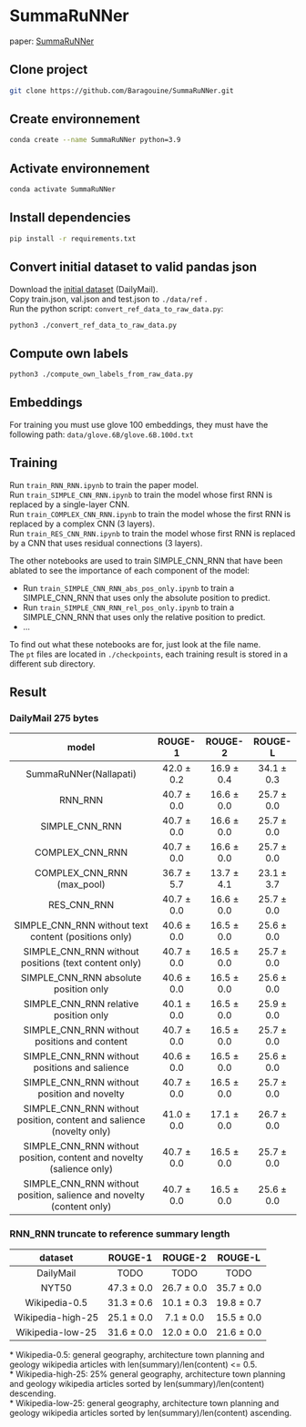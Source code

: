 # SummaRuNNer
paper: [SummaRuNNer](https://arxiv.org/pdf/1611.04230.pdf)

## Clone project
```bash
git clone https://github.com/Baragouine/SummaRuNNer.git
```

## Create environnement
```bash
conda create --name SummaRuNNer python=3.9
```

## Activate environnement
```bash
conda activate SummaRuNNer
```

## Install dependencies
```bash
pip install -r requirements.txt
```

## Convert initial dataset to valid pandas json
Download the [initial dataset](https://drive.google.com/file/d/1JgsboIAs__r6XfCbkDWgmberXJw8FBWE/view?usp=sharing) (DailyMail).  
Copy train.json, val.json and test.json to `./data/ref` .  
Run the python script: `convert_ref_data_to_raw_data.py`:
```bash
python3 ./convert_ref_data_to_raw_data.py
```

## Compute own labels
```bash
python3 ./compute_own_labels_from_raw_data.py
```

## Embeddings
For training you must use glove 100 embeddings, they must have the following path: `data/glove.6B/glove.6B.100d.txt`

## Training
Run `train_RNN_RNN.ipynb` to train the paper model.  
Run `train_SIMPLE_CNN_RNN.ipynb` to train the model whose first RNN is replaced by a single-layer CNN.  
Run `train_COMPLEX_CNN_RNN.ipynb` to train the model whose the first RNN is replaced by a complex CNN (3 layers).  
Run `train_RES_CNN_RNN.ipynb` to train the model whose first RNN is replaced by a CNN that uses residual connections (3 layers).  
  
The other notebooks are used to train SIMPLE_CNN_RNN that have been ablated to see the importance of each component of the model:
 * Run `train_SIMPLE_CNN_RNN_abs_pos_only.ipynb` to train a SIMPLE_CNN_RNN that uses only the absolute position to predict.  
 * Run `train_SIMPLE_CNN_RNN_rel_pos_only.ipynb` to train a SIMPLE_CNN_RNN that uses only the relative position to predict.
 * ...  
  
To find out what these notebooks are for, just look at the file name.  
The `pt` files are located in `./checkpoints`, each training result is stored in a different sub directory.  

## Result

### DailyMail 275 bytes
| model | ROUGE-1 | ROUGE-2 | ROUGE-L |  
|:-:    |:-:      |:-:      |:-:      |  
|SummaRuNNer(Nallapati)|42.0 &plusmn; 0.2|16.9 &plusmn; 0.4|34.1 &plusmn; 0.3|  
|RNN_RNN|40.7 &plusmn; 0.0|16.6 &plusmn; 0.0|25.7 &plusmn; 0.0|  
|SIMPLE_CNN_RNN|40.7 &plusmn; 0.0|16.6 &plusmn; 0.0|25.7 &plusmn; 0.0|  
|COMPLEX_CNN_RNN|40.7 &plusmn; 0.0|16.6 &plusmn; 0.0|25.7 &plusmn; 0.0|  
|COMPLEX_CNN_RNN (max_pool)|36.7 &plusmn; 5.7|13.7 &plusmn; 4.1|23.1 &plusmn; 3.7|  
|RES_CNN_RNN|40.7 &plusmn; 0.0|16.6 &plusmn; 0.0|25.7 &plusmn; 0.0|  
|SIMPLE_CNN_RNN without text content (positions only)|40.6 &plusmn; 0.0|16.5 &plusmn; 0.0|25.6 &plusmn; 0.0|  
|SIMPLE_CNN_RNN without positions (text content only)|40.7 &plusmn; 0.0|16.5 &plusmn; 0.0|25.7 &plusmn; 0.0|  
|SIMPLE_CNN_RNN absolute position only|40.6 &plusmn; 0.0|16.5 &plusmn; 0.0|25.6 &plusmn; 0.0|  
|SIMPLE_CNN_RNN relative position only|40.1 &plusmn; 0.0|16.5 &plusmn; 0.0|25.9 &plusmn; 0.0|  
|SIMPLE_CNN_RNN without positions and content|40.7 &plusmn; 0.0|16.5 &plusmn; 0.0|25.7 &plusmn; 0.0|  
|SIMPLE_CNN_RNN without positions and salience|40.6 &plusmn; 0.0|16.5 &plusmn; 0.0|25.6 &plusmn; 0.0|  
|SIMPLE_CNN_RNN without position and novelty|40.7 &plusmn; 0.0|16.5 &plusmn; 0.0|25.7 &plusmn; 0.0|  
|SIMPLE_CNN_RNN without position, content and salience (novelty only)|41.0 &plusmn; 0.0|17.1 &plusmn; 0.0|26.7 &plusmn; 0.0|  
|SIMPLE_CNN_RNN without position, content and novelty (salience only)|40.7 &plusmn; 0.0|16.5 &plusmn; 0.0|25.7 &plusmn; 0.0|  
|SIMPLE_CNN_RNN without position, salience and novelty (content only)|40.7 &plusmn; 0.0|16.5 &plusmn; 0.0|25.6 &plusmn; 0.0|

### RNN_RNN truncate to reference summary length
| dataset | ROUGE-1 | ROUGE-2 | ROUGE-L |  
|:-:      |:-:      |:-:      |:-:      |  
| DailyMail | TODO | TODO | TODO |  
| NYT50 |47.3 &plusmn; 0.0|26.7 &plusmn; 0.0|35.7 &plusmn; 0.0|  
| Wikipedia-0.5 |31.3 &plusmn; 0.6|10.1 &plusmn; 0.3|19.8 &plusmn; 0.7|  
| Wikipedia-high-25 |25.1 &plusmn; 0.0|7.1 &plusmn; 0.0|15.5 &plusmn; 0.0|  
| Wikipedia-low-25 |31.6 &plusmn; 0.0|12.0 &plusmn; 0.0|21.6 &plusmn; 0.0|  

&ast; Wikipedia-0.5: general geography, architecture town planning and geology wikipedia articles with len(summary)/len(content) <= 0.5.  
&ast; Wikipedia-high-25: 25% general geography, architecture town planning and geology wikipedia articles sorted by len(summary)/len(content) descending.  
&ast; Wikipedia-low-25: general geography, architecture town planning and geology wikipedia articles sorted by len(summary)/len(content) ascending.  


